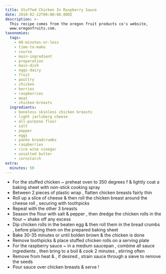 ```yaml
---
title: Stuffed Chicken In Raspberry Sauce
date: 2010-02-22T00:00:00.000Z
description: >-
  This recipe comes from the oregon fruit products co's website,
  www.oregonfruits.com.
taxonomies:
  tags:
    - 60-minutes-or-less
    - time-to-make
    - course
    - main-ingredient
    - preparation
    - main-dish
    - eggs-dairy
    - fruit
    - poultry
    - chicken
    - berries
    - raspberries
    - meat
    - chicken-breasts
  ingredients:
    - boneless skinless chicken breasts
    - light jarlsberg cheese
    - all-purpose flour
    - salt
    - pepper
    - eggs
    - panko breadcrumbs
    - raspberries
    - rice wine vinegar
    - unsalted butter
    - cornstarch
extra:
  minutes: 50
---
```

 - For the stuffed chicken ~ preheat oven to 350 degrees f & lightly coat a baking sheet with non-stick cooking spray
 - Between 2 pieces of plastic wrap , flatten chicken breasts fairly thin
 - Roll up a slice of cheese & then roll the chicken breast around the cheese roll , securing with toothpicks
 - Repeat with the other 3 breasts
 - Season the flour with salt & pepper , then dredge the chicken rolls in the flour ~ shake off any excess
 - Dip chicken rolls in the beaten egg & then roll them in the bread crumbs , before placing them on the prepared baking sheet
 - Bake 30-35 minutes or until bolden brown & the chicken is done
 - Remove toothpicks & place stuffed chicken rolls on a serving plate
 - For the raspberry sauce ~ in a medium saucepan , combine all sauce ingredients , then bring to a boil & cook 2 minutes , stirring often
 - Remove from heat & , if desired , strain sauce through a sieve to remove the seeds
 - Pour sauce over chicken breasts & serve !

